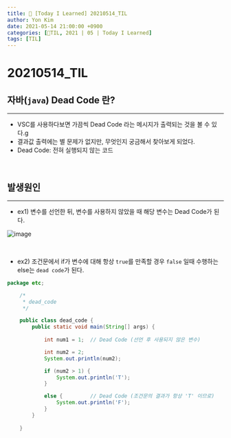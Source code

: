 ```yaml
---
title: 👀 [Today I Learned] 20210514_TIL
author: Yon Kim
date: 2021-05-14 21:00:00 +0900
categories: [👀TIL, 2021 | 05 | Today I Learned]
tags: [TIL]
---
```


20210514_TIL
===

자바(`java`) Dead Code 란?
-------------
---

* VSC를 사용하다보면 가끔씩 Dead Code 라는 메시지가 출력되는 것을 볼 수 있다.g
* 결과값 출력에는 별 문제가 없지만, 무엇인지 궁금해서 찾아보게 되었다.
* Dead Code: 전혀 실행되지 않는 코드

<br>

발생원인
-------------
---

* ex1) 변수를 선언한 뒤, 변수를 사용하지 않았을 때 해당 변수는 Dead Code가 된다.

![image](https://user-images.githubusercontent.com/81901102/118274299-ebc2bb80-b4ff-11eb-9d42-a0f6d65e3700.png)

<br>

* ex2) 조건문에서 if가 변수에 대해 항상 `true`를 만족할 경우 `false` 일때 수행하는 else는 `dead code`가 된다.

```java
package etc;

    /*
     * dead_code
     */

    public class dead_code {
        public static void main(String[] args) {
            
            int num1 = 1;  // Dead Code (선언 후 사용되지 않은 변수)

            int num2 = 2;
            System.out.println(num2);

            if (num2 > 1) {
                System.out.println('T');
            }

            else {         // Dead Code (조건문의 결과가 항상 'T' 이므로)
                System.out.println('F'); 
            }
        }
        
    }
```

